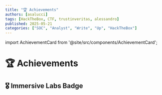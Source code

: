```yaml
---
title: "🏆 Achievements"
authors: [asalucci]
tags: [HackTheBox, CTF, trustinveritas, alessandro]
published: 2025-05-21
categories: ["SOC", "Analyst", "Write", "Up", "HackTheBox"]
---
```


import AchievementCard from '@site/src/components/AchievementCard';

# 🏆 Achievements

## 🎖️ Immersive Labs Badge

<AchievementCard 
  title="Immersive Labs – Incident Response"
  description="A simulated lab exercise covering credential harvesting techniques."
  iframeSrc="https://immersivelabs.online/share/achievement/56435a07bb111ebebd4f050bdbaaeeae"
/>